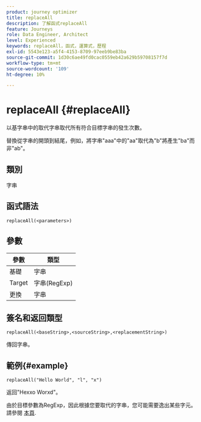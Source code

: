 ```yaml
---
product: journey optimizer
title: replaceAll
description: 了解函式replaceAll
feature: Journeys
role: Data Engineer, Architect
level: Experienced
keywords: replaceAll，函式，運算式，歷程
exl-id: 5543e123-a5f4-4153-8709-97eeb9be83ba
source-git-commit: 1d30c6ae49fd0cac0559eb42a629b59708157f7d
workflow-type: tm+mt
source-wordcount: '109'
ht-degree: 10%

---
```


# replaceAll {#replaceAll}

以基字串中的取代字串取代所有符合目標字串的發生次數。

替換從字串的開頭到結尾，例如，將字串&quot;aaa&quot;中的&quot;aa&quot;取代為&quot;b&quot;將產生&quot;ba&quot;而非&quot;ab&quot;。

## 類別

字串

## 函式語法

`replaceAll(<parameters>)`

## 參數

| 參數 | 類型 |
|-----------|--------------|
| 基礎 | 字串 |
| Target | 字串(RegExp) |
| 更換 | 字串 |

## 簽名和返回類型

`replaceAll(<baseString>,<sourceString>,<replacementString>)`

傳回字串。

## 範例{#example}

`replaceAll("Hello World", "l", "x")`

返回&quot;Hexxo Worxd&quot;。

由於目標參數為RegExp，因此根據您要取代的字串，您可能需要逸出某些字元。 請參閱 [本頁](../functions/functionreplace.md#example_2).
